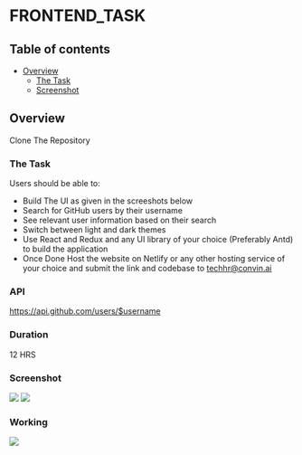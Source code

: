 # FRONTEND_TASK

## Table of contents

- [Overview](#overview)
  - [The Task](#the-challenge)
  - [Screenshot](#screenshot)

## Overview
Clone The Repository

### The Task
Users should be able to:
- Build The UI as given in the screeshots below 
- Search for GitHub users by their username
- See relevant user information based on their search
- Switch between light and dark themes
- Use React and Redux and any UI library of your choice (Preferably Antd) to build the application 
- Once Done Host the website on Netlify or any other hosting service of your choice and submit the link and codebase to techhr@convin.ai

### API
https://api.github.com/users/$username

### Duration
12 HRS

### Screenshot

![](./screenshot.jpg)
![](./screenshot1.png)


### Working
![](./working.gif)
